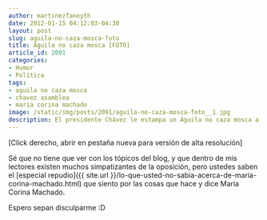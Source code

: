 ```yaml
---
author: martinezfaneyth
date: 2012-01-15 04:12:03-04:30
layout: post
slug: aguila-no-caza-mosca-foto
title: Águila no caza mosca [FOTO]
article_id: 2091
categories:
- Humor
- Política
tags:
- aguila no caza mosca
- chavez asamblea
- maria corina machado
image: /static/img/posts/2091/aguila-no-caza-mosca-foto__1.jpg
description: El presidente Chávez le estampa un Águila no caza mosca a Maria Corina Machado y nosotros capturamos su cara.
---
```


\[Click derecho, abrir en pestaña nueva para versión de alta resolución\]

Sé que no tiene que ver con los tópicos del blog, y que dentro de mis lectores existen muchos simpatizantes de la oposición, pero ustedes saben el [especial repudio]({{ site.url }}/lo-que-usted-no-sabia-acerca-de-maria-corina-machado.html) que siento por las cosas que hace y dice Maria Corina Machado.

Espero sepan disculparme :D
